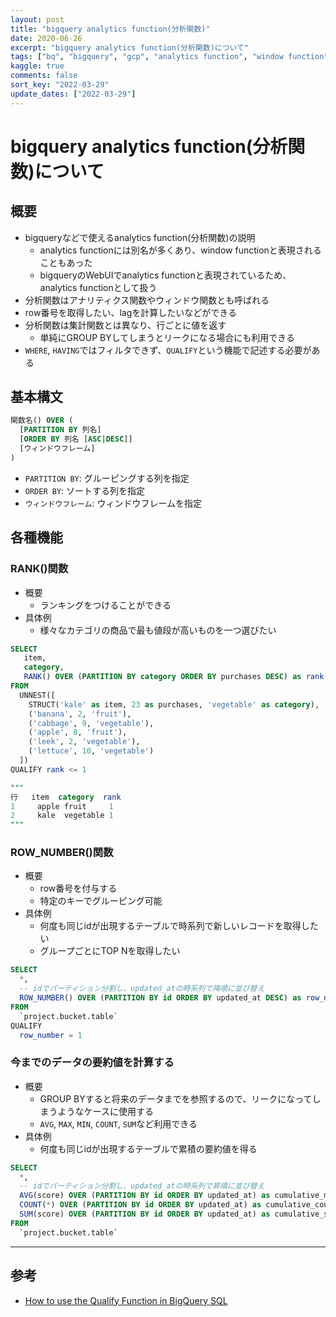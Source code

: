 ```yaml
---
layout: post
title: "bigquery analytics function(分析関数)"
date: 2020-06-26
excerpt: "bigquery analytics function(分析関数)について"
tags: ["bq", "bigquery", "gcp", "analytics function", "window function", "分析関数"]
kaggle: true
comments: false
sort_key: "2022-03-29"
update_dates: ["2022-03-29"]
---
```


# bigquery analytics function(分析関数)について

## 概要
 - bigqueryなどで使えるanalytics function(分析関数)の説明
   - analytics functionには別名が多くあり、window functionと表現されることもあった
   - bigqueryのWebUIでanalytics functionと表現されているため、analytics functionとして扱う
 - 分析関数はアナリティクス関数やウィンドウ関数とも呼ばれる
 - row番号を取得したい、lagを計算したいなどができる
 - 分析関数は集計関数とは異なり、行ごとに値を返す
   - 単純にGROUP BYしてしまうとリークになる場合にも利用できる
 - `WHERE`, `HAVING`ではフィルタできず、`QUALIFY`という機能で記述する必要がある

## 基本構文

```sql
関数名() OVER (
  [PARTITION BY 列名]
  [ORDER BY 列名 [ASC|DESC]]
  [ウィンドウフレーム]
)
```
 - `PARTITION BY`: グルーピングする列を指定
 - `ORDER BY`: ソートする列を指定
 - `ウィンドウフレーム`: ウィンドウフレームを指定

## 各種機能

### RANK()関数
 - 概要
   - ランキングをつけることができる
 - 具体例
   - 様々なカテゴリの商品で最も値段が高いものを一つ選びたい

```sql
SELECT
   item,
   category,
   RANK() OVER (PARTITION BY category ORDER BY purchases DESC) as rank
FROM  
  UNNEST([
    STRUCT('kale' as item, 23 as purchases, 'vegetable' as category),
    ('banana', 2, 'fruit'),
    ('cabbage', 9, 'vegetable'),
    ('apple', 8, 'fruit'),
    ('leek', 2, 'vegetable'),
    ('lettuce', 10, 'vegetable')
  ])
QUALIFY rank <= 1

"""
行	item  category  rank
1	  apple fruit     1
2	  kale  vegetable 1
"""
```

### ROW_NUMBER()関数
 - 概要
   - row番号を付与する
   - 特定のキーでグルーピング可能
 - 具体例
   - 何度も同じidが出現するテーブルで時系列で新しいレコードを取得したい
   - グループごとにTOP Nを取得したい

```sql
SELECT 
  *,
  -- idでパーティション分割し、updated_atの時系列で降順に並び替え
  ROW_NUMBER() OVER (PARTITION BY id ORDER BY updated_at DESC) as row_number
FROM 
  `project.bucket.table`
QUALIFY
  row_number = 1
```

### 今までのデータの要約値を計算する
 - 概要
   - GROUP BYすると将来のデータまでを参照するので、リークになってしまうようなケースに使用する
   - `AVG`, `MAX`, `MIN`, `COUNT`, `SUM`など利用できる
 - 具体例
   - 何度も同じidが出現するテーブルで累積の要約値を得る

```sql
SELECT 
  *,
  -- idでパーティション分割し、updated_atの時系列で昇順に並び替え
  AVG(score) OVER (PARTITION BY id ORDER BY updated_at) as cumulative_mean_score,
  COUNT(*) OVER (PARTITION BY id ORDER BY updated_at) as cumulative_count_num,
  SUM(score) OVER (PARTITION BY id ORDER BY updated_at) as cumulative_score,
FROM 
  `project.bucket.table`
```

---

## 参考
 - [How to use the Qualify Function in BigQuery SQL](https://medium.com/codex/how-to-use-the-qualify-function-in-bigquery-sql-e0979cabb9a6)
